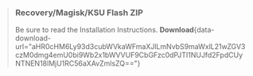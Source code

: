 > ### Recovery/Magisk/KSU Flash ZIP
> Be sure to read the Installation Instructions.
> **Download**{data-download-url="aHR0cHM6Ly93d3cubWVkaWFmaXJlLmNvbS9maWxlL21wZGV3czM0dmg4emU0bi9Wb2x1bWVVUF9CbGFzc0dPJTI1NUJfd2FpdCUyNTNEN18lMjU1RC56aXAvZmlsZQ=="}

